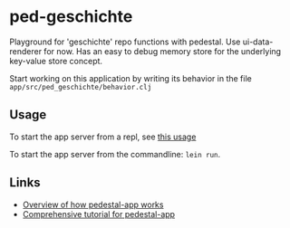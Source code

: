 # ped-geschichte


Playground for 'geschichte' repo functions with pedestal. Use ui-data-renderer for now.
Has an easy to debug memory store for the underlying key-value store concept.

Start working on this application by writing its behavior in the file
`app/src/ped_geschichte/behavior.clj`


## Usage

To start the app server from a repl, see [this
usage](https://github.com/pedestal/pedestal/tree/master/app#usage)

To start the app server from the commandline: `lein run`.

## Links

* [Overview of how pedestal-app works](http://pedestal.io/documentation/application-overview/)
* [Comprehensive tutorial for pedestal-app](https://github.com/pedestal/app-tutorial)
